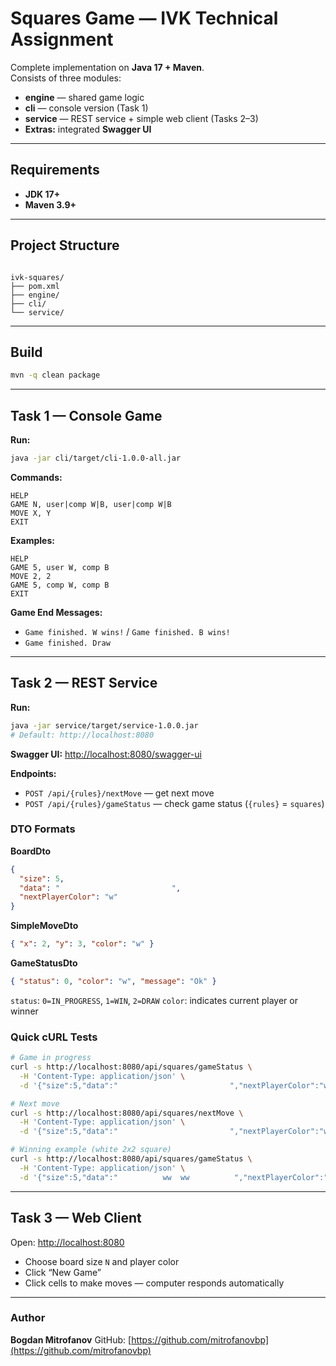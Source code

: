 # Squares Game — IVK Technical Assignment

Complete implementation on **Java 17 + Maven**.  
Consists of three modules:

- **engine** — shared game logic  
- **cli** — console version (Task 1)  
- **service** — REST service + simple web client (Tasks 2–3)  
- **Extras:** integrated **Swagger UI**

---

## Requirements

- **JDK 17+**
- **Maven 3.9+**

---

## Project Structure

```

ivk-squares/
├── pom.xml
├── engine/
├── cli/
└── service/

````

---

## Build

```bash
mvn -q clean package
````

---

## Task 1 — Console Game

**Run:**

```bash
java -jar cli/target/cli-1.0.0-all.jar
```

**Commands:**

```
HELP
GAME N, user|comp W|B, user|comp W|B
MOVE X, Y
EXIT
```

**Examples:**

```
HELP
GAME 5, user W, comp B
MOVE 2, 2
GAME 5, comp W, comp B
EXIT
```

**Game End Messages:**

* `Game finished. W wins!` / `Game finished. B wins!`
* `Game finished. Draw`

---

## Task 2 — REST Service

**Run:**

```bash
java -jar service/target/service-1.0.0.jar
# Default: http://localhost:8080
```

**Swagger UI:**
[http://localhost:8080/swagger-ui](http://localhost:8080/swagger-ui)

**Endpoints:**

* `POST /api/{rules}/nextMove` — get next move
* `POST /api/{rules}/gameStatus` — check game status
  (`{rules}` = `squares`)

### DTO Formats

**BoardDto**

```json
{
  "size": 5,
  "data": "                         ",
  "nextPlayerColor": "w"
}
```

**SimpleMoveDto**

```json
{ "x": 2, "y": 3, "color": "w" }
```

**GameStatusDto**

```json
{ "status": 0, "color": "w", "message": "Ok" }
```

`status`: `0=IN_PROGRESS`, `1=WIN`, `2=DRAW`
`color`: indicates current player or winner

### Quick cURL Tests

```bash
# Game in progress
curl -s http://localhost:8080/api/squares/gameStatus \
  -H 'Content-Type: application/json' \
  -d '{"size":5,"data":"                         ","nextPlayerColor":"w"}'

# Next move
curl -s http://localhost:8080/api/squares/nextMove \
  -H 'Content-Type: application/json' \
  -d '{"size":5,"data":"                         ","nextPlayerColor":"w"}'

# Winning example (white 2x2 square)
curl -s http://localhost:8080/api/squares/gameStatus \
  -H 'Content-Type: application/json' \
  -d '{"size":5,"data":"          ww  ww          ","nextPlayerColor":"b"}'
```

---

## Task 3 — Web Client

Open: [http://localhost:8080](http://localhost:8080)

* Choose board size `N` and player color
* Click “New Game”
* Click cells to make moves — computer responds automatically

---

### Author

**Bogdan Mitrofanov**
GitHub: [https://github.com/mitrofanovbp](https://github.com/mitrofanovbp)
